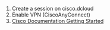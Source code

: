 1. Create a session on cisco.dcloud
![]()
2. Enable VPN (CiscoAnyConnect)
3. [Cisco Documentation Getting Started](https://dcloud-cms.cisco.com/help/get_started_steps)
